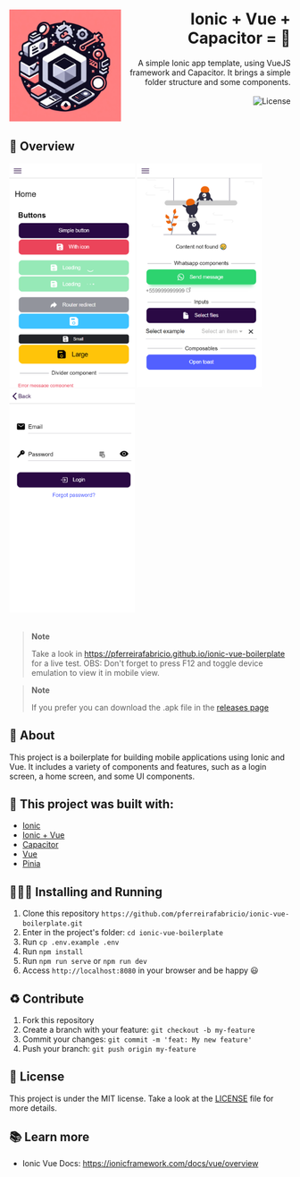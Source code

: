 <h1 align="right">
  <img src="public/assets/icon/logo.jpeg" width="200px" align="left" />
  Ionic + Vue + Capacitor = 💖
</h1>

<p align="right">
  A simple Ionic app template, using VueJS framework and Capacitor. It brings a simple folder structure and some components.
  <br /><br />
  <a>
    <img alt="License" src="https://img.shields.io/badge/license-MIT-green?style=for-the-badge&labelColor=FF7F80&color=110E23">
  </a>
</p>
<br>

## 👀 Overview

<div>
  <img src="./docs/screenshots/home.png" width="auto" height="400px"/>
  <img src="./docs/screenshots/components.png" width="auto" height="400px"/>
  <img src="./docs/screenshots/login.png" width="auto" height="400px"/>
</div>
<br/>

> **Note**
>
> Take a look in https://pferreirafabricio.github.io/ionic-vue-boilerplate for a live test. OBS: Don't forget to press F12 and toggle device emulation to view it in mobile view.

> **Note**
>
> If you prefer you can download the .apk file in the [releases page](https://github.com/pferreirafabricio/ionic-vue-boilerplate/releases)

## 📖 About

This project is a boilerplate for building mobile applications using Ionic and Vue. It includes a variety of components and features, such as a login screen, a home screen, and some UI components.

## 🧱 This project was built with:

- [Ionic](https://ionicframework.com/)
- [Ionic + Vue](https://ionicframework.com/vue)
- [Capacitor](https://capacitorjs.com/)
- [Vue](https://vuejs.org/)
- [Pinia](https://pinia.vuejs.org/)

## 🏃🏻‍♂️ Installing and Running

1.  Clone this repository `https://github.com/pferreirafabricio/ionic-vue-boilerplate.git`
2.  Enter in the project's folder: `cd ionic-vue-boilerplate`
3.  Run `cp .env.example .env`
4.  Run `npm install`
5.  Run `npm run serve` or `npm run dev`
6.  Access `http://localhost:8080` in your browser and be happy 😃

## ♻ Contribute

1.  Fork this repository
2.  Create a branch with your feature: `git checkout -b my-feature`
3.  Commit your changes: `git commit -m 'feat: My new feature'`
4.  Push your branch: `git push origin my-feature`

## 🧾 License

This project is under the MIT license. Take a look at the [LICENSE](LICENSE) file for more details.

## 📚 Learn more

- Ionic Vue Docs: https://ionicframework.com/docs/vue/overview
